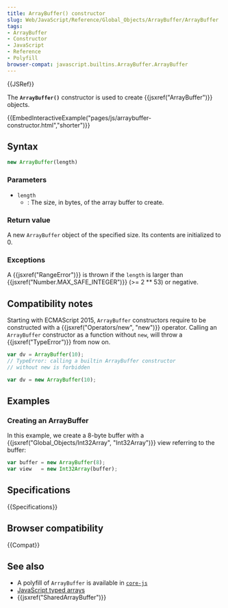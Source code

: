 ```yaml
---
title: ArrayBuffer() constructor
slug: Web/JavaScript/Reference/Global_Objects/ArrayBuffer/ArrayBuffer
tags:
- ArrayBuffer
- Constructor
- JavaScript
- Reference
- Polyfill
browser-compat: javascript.builtins.ArrayBuffer.ArrayBuffer
---
```

{{JSRef}}

The **`ArrayBuffer()`** constructor is used to create
{{jsxref("ArrayBuffer")}} objects.

{{EmbedInteractiveExample("pages/js/arraybuffer-constructor.html","shorter")}}

## Syntax

```js
new ArrayBuffer(length)
```

### Parameters

*   `length`
    *   : The size, in bytes, of the array buffer to create.

### Return value

A new `ArrayBuffer` object of the specified size. Its contents are initialized
to 0.

### Exceptions

A {{jsxref("RangeError")}} is thrown if the `length` is larger than
{{jsxref("Number.MAX_SAFE_INTEGER")}} (>= 2 \*\* 53) or negative.

## Compatibility notes

Starting with ECMAScript 2015, `ArrayBuffer` constructors require to be
constructed with a {{jsxref("Operators/new", "new")}} operator.
Calling an `ArrayBuffer` constructor as a function without `new`, will throw a
{{jsxref("TypeError")}} from now on.

```js example-bad
var dv = ArrayBuffer(10);
// TypeError: calling a builtin ArrayBuffer constructor
// without new is forbidden
```

```js example-good
var dv = new ArrayBuffer(10);
```

## Examples

### Creating an ArrayBuffer

In this example, we create a 8-byte buffer with a
{{jsxref("Global_Objects/Int32Array",
  "Int32Array")}} view
referring to the buffer:

```js
var buffer = new ArrayBuffer(8);
var view   = new Int32Array(buffer);
```

## Specifications

{{Specifications}}

## Browser compatibility

{{Compat}}

## See also

*   A polyfill of `ArrayBuffer` is available in
    [`core-js`](https://github.com/zloirock/core-js#ecmascript-typed-arrays)
*   [JavaScript typed arrays](/en-US/docs/Web/JavaScript/Typed_arrays)
*   {{jsxref("SharedArrayBuffer")}}
